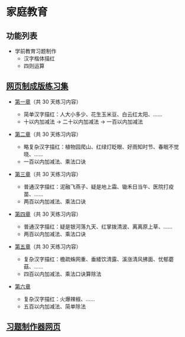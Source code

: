 # 家庭教育

## 功能列表
- 学前教育习题制作
    - 汉字楷体描红
    - 四则运算

## [网页制成版练习集](https://huangjian.github.io/FamilyEducation/)

- [第一章](https://huangjian.github.io/FamilyEducation/Exercise/chapter-1)（共 30 天练习内容）
    - 简单汉字描红：人大小多少、花生玉米豆、白云红太阳、……
    - 十以内加减法 → 二十以内加减法 → 一百以内加减法

- [第二章](https://huangjian.github.io/FamilyEducation/Exercise/chapter-2)（共 30 天练习内容）
    - 略复杂汉字描红：植物园爬山、红绿灯眨眼、好雨知时节、春眠不觉晓、……
    - 一百以内加减法、乘法口诀

- [第三章](https://huangjian.github.io/FamilyEducation/Exercise/chapter-3)（共 30 天练习内容）
    - 普通汉字描红：泥融飞燕子、疑是地上霜、锄禾日当午、医院打疫苗、……
    - 两百以内加减法、乘法口诀

- [第四章](https://huangjian.github.io/FamilyEducation/Exercise/chapter-4)（共 30 天练习内容）
    - 普通汉字描红：疑是银河落九天、红掌拨清波、离离原上草、……
    - 两百以内加减法、乘法口诀

- [第五章](https://huangjian.github.io/FamilyEducation/Exercise/chapter-5)（共 30 天练习内容）
    - 复杂汉字描红：檐疏蛛网重、垂緌饮清露、溪涨清风拂面、忧郁蘑菇、……
    - 四百以内加减法、乘法口诀算除法

- [第六章](https://huangjian.github.io/FamilyEducation/Exercise/chapter-6)
    - 复杂汉字描红：火爆辣椒、……
    - 五百以内加减法、简单除法

## [习题制作器网页](https://huangjian.github.io/FamilyEducation/Generator)
